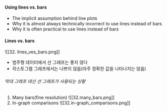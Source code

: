 
#### Using lines vs. bars

- The implicit assumption behind line plots
- Why it is almost always technically incorrect to use lines instead of bars
- Why it is often practical to use lines instead of bars

#### Lines vs. bars
![[32. lines_ves_bars.png]]
- 범주형 데이터에서 선 그래프는 좋지 않다
- 히스토그램 그래프에서는 나쁘지 않음(아주 정확한 값을 나타나지는 않음)

###### 막대 그래프 대신  선 그래프가 사용되는 상황
1. Many bars(fine resolution)
![[32.many_bars.png]] 
2. In-graph comparisons
![[32.in-graph_comparisons.png]]
